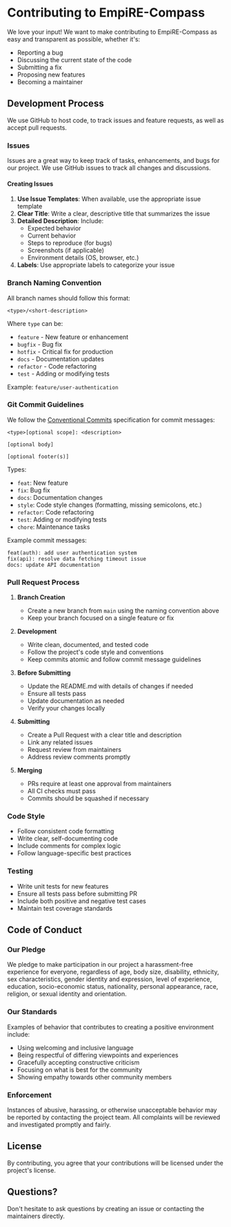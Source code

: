 # Contributing to EmpiRE-Compass

We love your input! We want to make contributing to EmpiRE-Compass as easy and transparent as possible, whether it's:

- Reporting a bug
- Discussing the current state of the code
- Submitting a fix
- Proposing new features
- Becoming a maintainer

## Development Process

We use GitHub to host code, to track issues and feature requests, as well as accept pull requests.

### Issues

Issues are a great way to keep track of tasks, enhancements, and bugs for our project. We use GitHub issues to track all changes and discussions.

#### Creating Issues

1. **Use Issue Templates**: When available, use the appropriate issue template
2. **Clear Title**: Write a clear, descriptive title that summarizes the issue
3. **Detailed Description**: Include:
   - Expected behavior
   - Current behavior
   - Steps to reproduce (for bugs)
   - Screenshots (if applicable)
   - Environment details (OS, browser, etc.)
4. **Labels**: Use appropriate labels to categorize your issue

### Branch Naming Convention

All branch names should follow this format:
```
<type>/<short-description>
```

Where `type` can be:
- `feature` - New feature or enhancement
- `bugfix` - Bug fix
- `hotfix` - Critical fix for production
- `docs` - Documentation updates
- `refactor` - Code refactoring
- `test` - Adding or modifying tests

Example: `feature/user-authentication`

### Git Commit Guidelines

We follow the [Conventional Commits](https://www.conventionalcommits.org/) specification for commit messages:

```
<type>[optional scope]: <description>

[optional body]

[optional footer(s)]
```

Types:
- `feat`: New feature
- `fix`: Bug fix
- `docs`: Documentation changes
- `style`: Code style changes (formatting, missing semicolons, etc.)
- `refactor`: Code refactoring
- `test`: Adding or modifying tests
- `chore`: Maintenance tasks

Example commit messages:
```
feat(auth): add user authentication system
fix(api): resolve data fetching timeout issue
docs: update API documentation
```

### Pull Request Process

1. **Branch Creation**
   - Create a new branch from `main` using the naming convention above
   - Keep your branch focused on a single feature or fix

2. **Development**
   - Write clean, documented, and tested code
   - Follow the project's code style and conventions
   - Keep commits atomic and follow commit message guidelines

3. **Before Submitting**
   - Update the README.md with details of changes if needed
   - Ensure all tests pass
   - Update documentation as needed
   - Verify your changes locally

4. **Submitting**
   - Create a Pull Request with a clear title and description
   - Link any related issues
   - Request review from maintainers
   - Address review comments promptly

5. **Merging**
   - PRs require at least one approval from maintainers
   - All CI checks must pass
   - Commits should be squashed if necessary

### Code Style

- Follow consistent code formatting
- Write clear, self-documenting code
- Include comments for complex logic
- Follow language-specific best practices

### Testing

- Write unit tests for new features
- Ensure all tests pass before submitting PR
- Include both positive and negative test cases
- Maintain test coverage standards

## Code of Conduct

### Our Pledge

We pledge to make participation in our project a harassment-free experience for everyone, regardless of age, body size, disability, ethnicity, sex characteristics, gender identity and expression, level of experience, education, socio-economic status, nationality, personal appearance, race, religion, or sexual identity and orientation.

### Our Standards

Examples of behavior that contributes to creating a positive environment include:
- Using welcoming and inclusive language
- Being respectful of differing viewpoints and experiences
- Gracefully accepting constructive criticism
- Focusing on what is best for the community
- Showing empathy towards other community members

### Enforcement

Instances of abusive, harassing, or otherwise unacceptable behavior may be reported by contacting the project team. All complaints will be reviewed and investigated promptly and fairly.

## License

By contributing, you agree that your contributions will be licensed under the project's license.

## Questions?

Don't hesitate to ask questions by creating an issue or contacting the maintainers directly. 